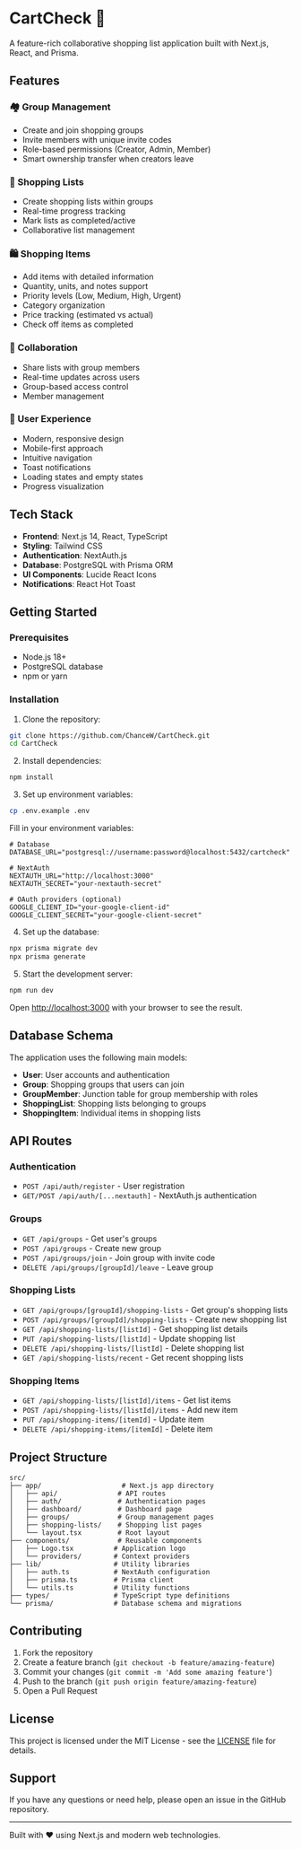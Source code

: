 # CartCheck 🛒

A feature-rich collaborative shopping list application built with Next.js, React, and Prisma.

## Features

### 🏘️ Group Management
- Create and join shopping groups
- Invite members with unique invite codes
- Role-based permissions (Creator, Admin, Member)
- Smart ownership transfer when creators leave

### 📝 Shopping Lists
- Create shopping lists within groups
- Real-time progress tracking
- Mark lists as completed/active
- Collaborative list management

### 🛍️ Shopping Items
- Add items with detailed information
- Quantity, units, and notes support
- Priority levels (Low, Medium, High, Urgent)
- Category organization
- Price tracking (estimated vs actual)
- Check off items as completed

### 👥 Collaboration
- Share lists with group members
- Real-time updates across users
- Group-based access control
- Member management

### 🎨 User Experience
- Modern, responsive design
- Mobile-first approach
- Intuitive navigation
- Toast notifications
- Loading states and empty states
- Progress visualization

## Tech Stack

- **Frontend**: Next.js 14, React, TypeScript
- **Styling**: Tailwind CSS
- **Authentication**: NextAuth.js
- **Database**: PostgreSQL with Prisma ORM
- **UI Components**: Lucide React Icons
- **Notifications**: React Hot Toast

## Getting Started

### Prerequisites

- Node.js 18+ 
- PostgreSQL database
- npm or yarn

### Installation

1. Clone the repository:
```bash
git clone https://github.com/ChanceW/CartCheck.git
cd CartCheck
```

2. Install dependencies:
```bash
npm install
```

3. Set up environment variables:
```bash
cp .env.example .env
```

Fill in your environment variables:
```env
# Database
DATABASE_URL="postgresql://username:password@localhost:5432/cartcheck"

# NextAuth
NEXTAUTH_URL="http://localhost:3000"
NEXTAUTH_SECRET="your-nextauth-secret"

# OAuth providers (optional)
GOOGLE_CLIENT_ID="your-google-client-id"
GOOGLE_CLIENT_SECRET="your-google-client-secret"
```

4. Set up the database:
```bash
npx prisma migrate dev
npx prisma generate
```

5. Start the development server:
```bash
npm run dev
```

Open [http://localhost:3000](http://localhost:3000) with your browser to see the result.

## Database Schema

The application uses the following main models:

- **User**: User accounts and authentication
- **Group**: Shopping groups that users can join
- **GroupMember**: Junction table for group membership with roles
- **ShoppingList**: Shopping lists belonging to groups
- **ShoppingItem**: Individual items in shopping lists

## API Routes

### Authentication
- `POST /api/auth/register` - User registration
- `GET/POST /api/auth/[...nextauth]` - NextAuth.js authentication

### Groups
- `GET /api/groups` - Get user's groups
- `POST /api/groups` - Create new group
- `POST /api/groups/join` - Join group with invite code
- `DELETE /api/groups/[groupId]/leave` - Leave group

### Shopping Lists
- `GET /api/groups/[groupId]/shopping-lists` - Get group's shopping lists
- `POST /api/groups/[groupId]/shopping-lists` - Create new shopping list
- `GET /api/shopping-lists/[listId]` - Get shopping list details
- `PUT /api/shopping-lists/[listId]` - Update shopping list
- `DELETE /api/shopping-lists/[listId]` - Delete shopping list
- `GET /api/shopping-lists/recent` - Get recent shopping lists

### Shopping Items
- `GET /api/shopping-lists/[listId]/items` - Get list items
- `POST /api/shopping-lists/[listId]/items` - Add new item
- `PUT /api/shopping-items/[itemId]` - Update item
- `DELETE /api/shopping-items/[itemId]` - Delete item

## Project Structure

```
src/
├── app/                    # Next.js app directory
│   ├── api/               # API routes
│   ├── auth/              # Authentication pages
│   ├── dashboard/         # Dashboard page
│   ├── groups/            # Group management pages
│   ├── shopping-lists/    # Shopping list pages
│   └── layout.tsx         # Root layout
├── components/            # Reusable components
│   ├── Logo.tsx          # Application logo
│   └── providers/        # Context providers
├── lib/                  # Utility libraries
│   ├── auth.ts           # NextAuth configuration
│   ├── prisma.ts         # Prisma client
│   └── utils.ts          # Utility functions
├── types/                # TypeScript type definitions
└── prisma/               # Database schema and migrations
```

## Contributing

1. Fork the repository
2. Create a feature branch (`git checkout -b feature/amazing-feature`)
3. Commit your changes (`git commit -m 'Add some amazing feature'`)
4. Push to the branch (`git push origin feature/amazing-feature`)
5. Open a Pull Request

## License

This project is licensed under the MIT License - see the [LICENSE](LICENSE) file for details.

## Support

If you have any questions or need help, please open an issue in the GitHub repository.

---

Built with ❤️ using Next.js and modern web technologies. 